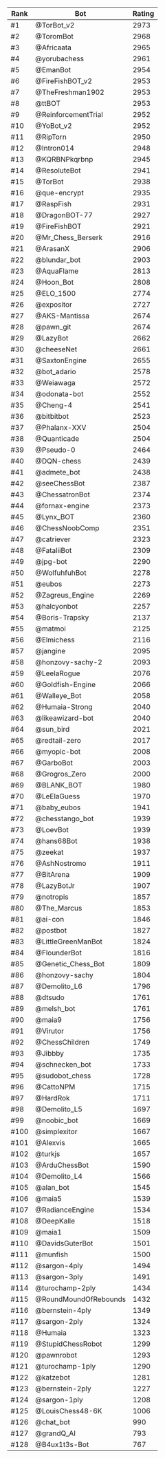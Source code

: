 Rank|Bot|Rating
---|---|---
#1|@TorBot_v2|2973
#2|@ToromBot|2968
#3|@Africaata|2965
#4|@yorubachess|2961
#5|@EmanBot|2954
#6|@FireFishBOT_v2|2953
#7|@TheFreshman1902|2953
#8|@ttBOT|2953
#9|@ReinforcementTrial|2952
#10|@YoBot_v2|2952
#11|@RipTorn|2950
#12|@Intron014|2948
#13|@KQRBNPkqrbnp|2945
#14|@ResoluteBot|2941
#15|@TorBot|2938
#16|@que-encrypt|2935
#17|@RaspFish|2931
#18|@DragonBOT-77|2927
#19|@FireFishBOT|2921
#20|@Mr_Chess_Berserk|2916
#21|@ArasanX|2906
#22|@blundar_bot|2903
#23|@AquaFlame|2813
#24|@Hoon_Bot|2808
#25|@ELO_1500|2774
#26|@expositor|2727
#27|@AKS-Mantissa|2674
#28|@pawn_git|2674
#29|@LazyBot|2662
#30|@cheeseNet|2661
#31|@SaxtonEngine|2655
#32|@bot_adario|2578
#33|@Weiawaga|2572
#34|@odonata-bot|2552
#35|@Cheng-4|2541
#36|@bitbitbot|2523
#37|@Phalanx-XXV|2504
#38|@Quanticade|2504
#39|@Pseudo-0|2464
#40|@DQN-chess|2439
#41|@admete_bot|2438
#42|@seeChessBot|2387
#43|@ChessatronBot|2374
#44|@fornax-engine|2373
#45|@Lynx_BOT|2360
#46|@ChessNoobComp|2351
#47|@catriever|2323
#48|@FataliiBot|2309
#49|@jpg-bot|2290
#50|@WolfuhfuhBot|2278
#51|@eubos|2273
#52|@Zagreus_Engine|2269
#53|@halcyonbot|2257
#54|@Boris-Trapsky|2137
#55|@matmoi|2125
#56|@Elmichess|2116
#57|@jangine|2095
#58|@honzovy-sachy-2|2093
#59|@LeelaRogue|2076
#60|@Goldfish-Engine|2066
#61|@Walleye_Bot|2058
#62|@Humaia-Strong|2040
#63|@likeawizard-bot|2040
#64|@sun_bird|2021
#65|@redtail-zero|2017
#66|@myopic-bot|2008
#67|@GarboBot|2003
#68|@Grogros_Zero|2000
#69|@BLANK_BOT|1980
#70|@LeElaGuess|1970
#71|@baby_eubos|1941
#72|@chesstango_bot|1939
#73|@LoevBot|1939
#74|@hans68Bot|1938
#75|@zeekat|1937
#76|@AshNostromo|1911
#77|@BitArena|1909
#78|@LazyBotJr|1907
#79|@notropis|1857
#80|@The_Marcus|1853
#81|@ai-con|1846
#82|@postbot|1827
#83|@LittleGreenManBot|1824
#84|@FlounderBot|1816
#85|@Genetic_Chess_Bot|1809
#86|@honzovy-sachy|1804
#87|@Demolito_L6|1796
#88|@dtsudo|1761
#89|@melsh_bot|1761
#90|@maia9|1756
#91|@Virutor|1756
#92|@ChessChildren|1749
#93|@Jibbby|1735
#94|@schnecken_bot|1733
#95|@sudobot_chess|1728
#96|@CattoNPM|1715
#97|@HardRok|1711
#98|@Demolito_L5|1697
#99|@noobic_bot|1669
#100|@simplexitor|1667
#101|@Alexvis|1665
#102|@turkjs|1657
#103|@ArduChessBot|1590
#104|@Demolito_L4|1566
#105|@alan_bot|1545
#106|@maia5|1539
#107|@RadianceEngine|1534
#108|@DeepKalle|1518
#109|@maia1|1509
#110|@DavidsGuterBot|1501
#111|@munfish|1500
#112|@sargon-4ply|1494
#113|@sargon-3ply|1491
#114|@turochamp-2ply|1434
#115|@RoundMoundOfRebounds|1432
#116|@bernstein-4ply|1349
#117|@sargon-2ply|1324
#118|@Humaia|1323
#119|@StupidChessRobot|1299
#120|@pawnrobot|1293
#121|@turochamp-1ply|1290
#122|@katzebot|1281
#123|@bernstein-2ply|1227
#124|@sargon-1ply|1208
#125|@LouisChess48-6K|1006
#126|@chat_bot|990
#127|@grandQ_AI|793
#128|@B4ux1t3s-Bot|767
